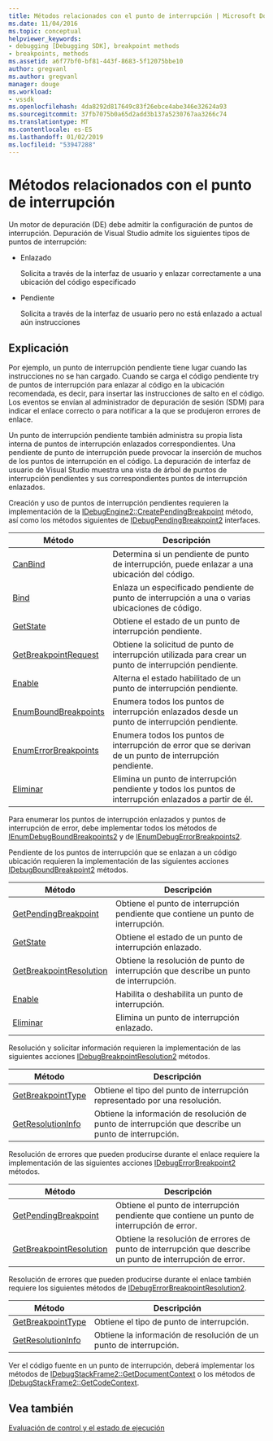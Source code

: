 ```yaml
---
title: Métodos relacionados con el punto de interrupción | Microsoft Docs
ms.date: 11/04/2016
ms.topic: conceptual
helpviewer_keywords:
- debugging [Debugging SDK], breakpoint methods
- breakpoints, methods
ms.assetid: a6f77bf0-bf81-443f-8683-5f12075bbe10
author: gregvanl
ms.author: gregvanl
manager: douge
ms.workload:
- vssdk
ms.openlocfilehash: 4da8292d817649c83f26ebce4abe346e32624a93
ms.sourcegitcommit: 37fb7075b0a65d2add3b137a5230767aa3266c74
ms.translationtype: MT
ms.contentlocale: es-ES
ms.lasthandoff: 01/02/2019
ms.locfileid: "53947288"
---
```

# <a name="breakpoint-related-methods"></a>Métodos relacionados con el punto de interrupción
Un motor de depuración (DE) debe admitir la configuración de puntos de interrupción. Depuración de Visual Studio admite los siguientes tipos de puntos de interrupción:  
  
-   Enlazado  
  
     Solicita a través de la interfaz de usuario y enlazar correctamente a una ubicación del código especificado  
  
-   Pendiente  
  
     Solicita a través de la interfaz de usuario pero no está enlazado a actual aún instrucciones  
  
## <a name="discussion"></a>Explicación  
 Por ejemplo, un punto de interrupción pendiente tiene lugar cuando las instrucciones no se han cargado. Cuando se carga el código pendiente try de puntos de interrupción para enlazar al código en la ubicación recomendada, es decir, para insertar las instrucciones de salto en el código. Los eventos se envían al administrador de depuración de sesión (SDM) para indicar el enlace correcto o para notificar a la que se produjeron errores de enlace.  
  
 Un punto de interrupción pendiente también administra su propia lista interna de puntos de interrupción enlazados correspondientes. Una pendiente de punto de interrupción puede provocar la inserción de muchos de los puntos de interrupción en el código. La depuración de interfaz de usuario de Visual Studio muestra una vista de árbol de puntos de interrupción pendientes y sus correspondientes puntos de interrupción enlazados.  
  
 Creación y uso de puntos de interrupción pendientes requieren la implementación de la [IDebugEngine2::CreatePendingBreakpoint](../../extensibility/debugger/reference/idebugengine2-creatependingbreakpoint.md) método, así como los métodos siguientes de [IDebugPendingBreakpoint2](../../extensibility/debugger/reference/idebugpendingbreakpoint2.md) interfaces.  
  
|Método|Descripción|  
|------------|-----------------|  
|[CanBind](../../extensibility/debugger/reference/idebugpendingbreakpoint2-canbind.md)|Determina si un pendiente de punto de interrupción, puede enlazar a una ubicación del código.|  
|[Bind](../../extensibility/debugger/reference/idebugpendingbreakpoint2-bind.md)|Enlaza un especificado pendiente de punto de interrupción a una o varias ubicaciones de código.|  
|[GetState](../../extensibility/debugger/reference/idebugpendingbreakpoint2-getstate.md)|Obtiene el estado de un punto de interrupción pendiente.|  
|[GetBreakpointRequest](../../extensibility/debugger/reference/idebugpendingbreakpoint2-getbreakpointrequest.md)|Obtiene la solicitud de punto de interrupción utilizada para crear un punto de interrupción pendiente.|  
|[Enable](../../extensibility/debugger/reference/idebugpendingbreakpoint2-enable.md)|Alterna el estado habilitado de un punto de interrupción pendiente.|  
|[EnumBoundBreakpoints](../../extensibility/debugger/reference/idebugpendingbreakpoint2-enumboundbreakpoints.md)|Enumera todos los puntos de interrupción enlazados desde un punto de interrupción pendiente.|  
|[EnumErrorBreakpoints](../../extensibility/debugger/reference/idebugpendingbreakpoint2-enumerrorbreakpoints.md)|Enumera todos los puntos de interrupción de error que se derivan de un punto de interrupción pendiente.|  
|[Eliminar](../../extensibility/debugger/reference/idebugpendingbreakpoint2-delete.md)|Elimina un punto de interrupción pendiente y todos los puntos de interrupción enlazados a partir de él.|  
  
 Para enumerar los puntos de interrupción enlazados y puntos de interrupción de error, debe implementar todos los métodos de [IEnumDebugBoundBreakpoints2](../../extensibility/debugger/reference/ienumdebugboundbreakpoints2.md) y de [IEnumDebugErrorBreakpoints2](../../extensibility/debugger/reference/ienumdebugerrorbreakpoints2.md).  
  
 Pendiente de los puntos de interrupción que se enlazan a un código ubicación requieren la implementación de las siguientes acciones [IDebugBoundBreakpoint2](../../extensibility/debugger/reference/idebugboundbreakpoint2.md) métodos.  
  
|Método|Descripción|  
|------------|-----------------|  
|[GetPendingBreakpoint](../../extensibility/debugger/reference/idebugboundbreakpoint2-getpendingbreakpoint.md)|Obtiene el punto de interrupción pendiente que contiene un punto de interrupción.|  
|[GetState](../../extensibility/debugger/reference/idebugboundbreakpoint2-getstate.md)|Obtiene el estado de un punto de interrupción enlazado.|  
|[GetBreakpointResolution](../../extensibility/debugger/reference/idebugboundbreakpoint2-getbreakpointresolution.md)|Obtiene la resolución de punto de interrupción que describe un punto de interrupción.|  
|[Enable](../../extensibility/debugger/reference/idebugboundbreakpoint2-enable.md)|Habilita o deshabilita un punto de interrupción.|  
|[Eliminar](../../extensibility/debugger/reference/idebugboundbreakpoint2-delete.md)|Elimina un punto de interrupción enlazado.|  
  
 Resolución y solicitar información requieren la implementación de las siguientes acciones [IDebugBreakpointResolution2](../../extensibility/debugger/reference/idebugbreakpointresolution2.md) métodos.  
  
|Método|Descripción|  
|------------|-----------------|  
|[GetBreakpointType](../../extensibility/debugger/reference/idebugbreakpointresolution2-getbreakpointtype.md)|Obtiene el tipo del punto de interrupción representado por una resolución.|  
|[GetResolutionInfo](../../extensibility/debugger/reference/idebugbreakpointresolution2-getresolutioninfo.md)|Obtiene la información de resolución de punto de interrupción que describe un punto de interrupción.|  
  
 Resolución de errores que pueden producirse durante el enlace requiere la implementación de las siguientes acciones [IDebugErrorBreakpoint2](../../extensibility/debugger/reference/idebugerrorbreakpoint2.md) métodos.  
  
|Método|Descripción|  
|------------|-----------------|  
|[GetPendingBreakpoint](../../extensibility/debugger/reference/idebugerrorbreakpoint2-getpendingbreakpoint.md)|Obtiene el punto de interrupción pendiente que contiene un punto de interrupción de error.|  
|[GetBreakpointResolution](../../extensibility/debugger/reference/idebugerrorbreakpoint2-getbreakpointresolution.md)|Obtiene la resolución de errores de punto de interrupción que describe un punto de interrupción de error.|  
  
 Resolución de errores que pueden producirse durante el enlace también requiere los siguientes métodos de [IDebugErrorBreakpointResolution2](../../extensibility/debugger/reference/idebugerrorbreakpointresolution2.md).  
  
|Método|Descripción|  
|------------|-----------------|  
|[GetBreakpointType](../../extensibility/debugger/reference/idebugerrorbreakpointresolution2-getbreakpointtype.md)|Obtiene el tipo de punto de interrupción.|  
|[GetResolutionInfo](../../extensibility/debugger/reference/idebugerrorbreakpointresolution2-getresolutioninfo.md)|Obtiene la información de resolución de un punto de interrupción.|  
  
 Ver el código fuente en un punto de interrupción, deberá implementar los métodos de [IDebugStackFrame2::GetDocumentContext](../../extensibility/debugger/reference/idebugstackframe2-getdocumentcontext.md) o los métodos de [IDebugStackFrame2::GetCodeContext](../../extensibility/debugger/reference/idebugstackframe2-getcodecontext.md).  
  
## <a name="see-also"></a>Vea también  
 [Evaluación de control y el estado de ejecución](../../extensibility/debugger/execution-control-and-state-evaluation.md)